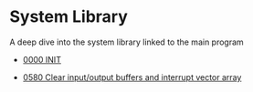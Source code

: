 # System Library

A deep dive into the system library linked to the main program

- [0000 INIT](0000-INIT.md)

- [0580 Clear input/output buffers and interrupt vector array](0580-CLEAR.md)